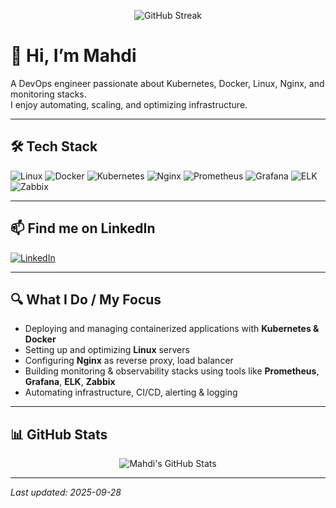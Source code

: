 <!-- =========================================== -->
<!-- README for GitHub Profile -->
<!-- =========================================== -->

<p align="center">
  <img src="https://github-readme-streak-stats.herokuapp.com?user=YOUR_USERNAME&theme=dark" alt="GitHub Streak" />
</p>

# 👋 Hi, I’m Mahdi

A DevOps engineer passionate about Kubernetes, Docker, Linux, Nginx, and monitoring stacks.  
I enjoy automating, scaling, and optimizing infrastructure.

---

## 🛠 Tech Stack

![Linux](https://img.shields.io/badge/Linux-FCC624?style=for-the-badge&logo=linux&logoColor=black)
![Docker](https://img.shields.io/badge/Docker-2496ED?style=for-the-badge&logo=docker&logoColor=white)
![Kubernetes](https://img.shields.io/badge/Kubernetes-326CE5?style=for-the-badge&logo=kubernetes&logoColor=white)
![Nginx](https://img.shields.io/badge/Nginx-009639?style=for-the-badge&logo=nginx&logoColor=white)
![Prometheus](https://img.shields.io/badge/Prometheus-E6522C?style=for-the-badge&logo=prometheus&logoColor=white)
![Grafana](https://img.shields.io/badge/Grafana-F46800?style=for-the-badge&logo=grafana&logoColor=white)
![ELK](https://img.shields.io/badge/ELK-005571?style=for-the-badge&logo=elasticsearch&logoColor=white)
![Zabbix](https://img.shields.io/badge/Zabbix-DC382D?style=for-the-badge&logo=zabbix&logoColor=white)

---

## 📫 Find me on LinkedIn

[![LinkedIn](https://img.shields.io/badge/LinkedIn-0A66C2?style=for-the-badge&logo=linkedin&logoColor=white)](https://www.linkedin.com/in/mahdi-hosseini-7131b0258/)

---

## 🔍 What I Do / My Focus

- Deploying and managing containerized applications with **Kubernetes & Docker**  
- Setting up and optimizing **Linux** servers  
- Configuring **Nginx** as reverse proxy, load balancer  
- Building monitoring & observability stacks using tools like **Prometheus**, **Grafana**, **ELK**, **Zabbix**  
- Automating infrastructure, CI/CD, alerting & logging

---

## 📊 GitHub Stats

<p align="center">
  <img src="https://github-readme-stats.vercel.app/api?username=YOUR_USERNAME&show_icons=true&theme=dark" alt="Mahdi's GitHub Stats" />
</p>

---

*Last updated: 2025-09-28*

